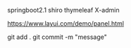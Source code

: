 springboot2.1
shiro
thymeleaf
X-admin

https://www.layui.com/demo/panel.html

git add .
git commit -m "message"

